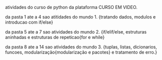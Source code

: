 atividades do curso de python da plataforma CURSO EM VIDEO. 

da pasta 1 ate a 4 sao atitidades do mundo 1. {tratando dados, modulos e introducao com if/else} 

da pasta 5 ate a 7 sao atividades do mundo 2. {if/elif/else, estruturas aninhadas e estruturas de repeticao{for e while}

da pasta 8 ate a 14 sao atividades do mundo 3. {tuplas, listas, dicionarios, funcoes, modularização{modularização e pacotes} e tratamento de erro.}
